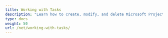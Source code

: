 ```yaml
---
title: Working with Tasks
description: "Learn how to create, modify, and delete Microsoft Project tasks using Aspose.Tasks for .NET."
type: docs
weight: 50
url: /net/working-with-tasks/
---
```


